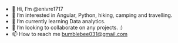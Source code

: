 - 👋 Hi, I’m @enivre1717
- 👀 I’m interested in Angular, Python, hiking, camping and travelling.
- 🌱 I’m currently learning Data analytics.
- 💞️ I’m looking to collaborate on any projects. :)
- 📫 How to reach me bumblebee031@gmail.com
